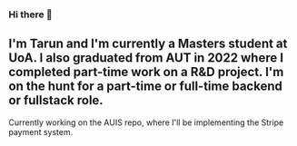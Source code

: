### Hi there 👋
## I'm Tarun and I'm currently a Masters student at UoA. I also graduated from AUT in 2022 where I completed part-time work on a R&D project. I'm on the hunt for a part-time or full-time backend or fullstack role.

Currently working on the AUIS repo, where I'll be implementing the Stripe payment system. 
<!--
**Ratchet7x5/Ratchet7x5** is a ✨ _special_ ✨ repository because its `README.md` (this file) appears on your GitHub profile.

Here are some ideas to get you started:

- 🔭 I’m currently working on ...
- 🌱 I’m currently learning ...
- 👯 I’m looking to collaborate on ...
- 🤔 I’m looking for help with ...
- 💬 Ask me about ...
- 📫 How to reach me: ...
- 😄 Pronouns: ...
- ⚡ Fun fact: ...
-->
